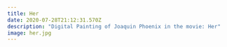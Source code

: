 ```yaml
---
title: Her
date: 2020-07-28T21:12:31.570Z
description: "Digital Painting of Joaquin Phoenix in the movie: Her"
image: her.jpg
---
```

